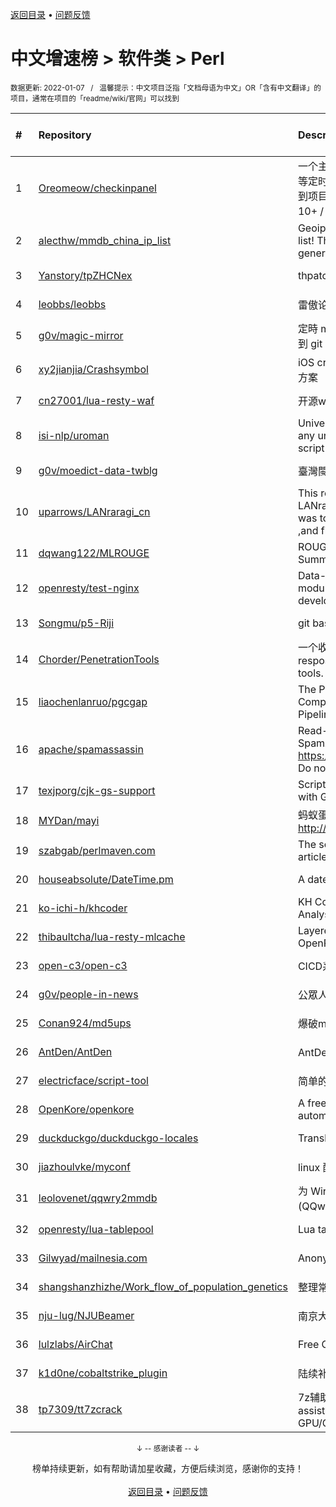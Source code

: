 <a href="https://github.com/GrowingGit/GitHub-Chinese-Top-Charts#github中文排行榜">返回目录</a> • <a href="/content/docs/feedback.md">问题反馈</a>

# 中文增速榜 > 软件类 > Perl
<sub>数据更新: 2022-01-07&nbsp;&nbsp;&nbsp;/&nbsp;&nbsp;&nbsp;温馨提示：中文项目泛指「文档母语为中文」OR「含有中文翻译」的项目，通常在项目的「readme/wiki/官网」可以找到</sub>

|#|Repository|Description|Stars|Average daily growth|Updated|
|:-|:-|:-|:-|:-|:-|
|1|[Oreomeow/checkinpanel](https://github.com/Oreomeow/checkinpanel)|一个主要运行在 𝐞𝐥𝐞𝐜𝐕𝟐𝐏 或 𝐪𝐢𝐧𝐠𝐥𝐨𝐧𝐠 等定时面板，同时支持系统运行环境的签到项目（环境：𝑷𝒚𝒕𝒉𝒐𝒏 3.8+ / 𝑵𝒐𝒅𝒆.𝒋𝒔 10+ / 𝑩𝒂𝒔𝒉 4+ / 𝑶𝒑𝒆𝒏𝑱𝑫𝑲8 / 𝑷𝒆𝒓𝒍5）|632|5|2022-01-06|
|2|[alecthw/mmdb_china_ip_list](https://github.com/alecthw/mmdb_china_ip_list)|Geoip MaxMind Database for china ip list! This is also an example of generating  MaxMind Database!|609|1|2022-01-06|
|3|[Yanstory/tpZHCNex](https://github.com/Yanstory/tpZHCNex)|thpatch zh-hans extra patches (Beta)|15|0|2021-12-26|
|4|[leobbs/leobbs](https://github.com/leobbs/leobbs)|雷傲论坛, demo地址https://leobbs.org|4|0|2021-11-29|
|5|[g0v/magic-mirror](https://github.com/g0v/magic-mirror)|定時 mirror *.gov.tw 上有時效性的資料到 git repository.|10|0|2021-08-03|
|6|[xy2jianjia/Crashsymbol](https://github.com/xy2jianjia/Crashsymbol)|iOS crash文件解析 项目符号不显示解决方案|2|0|2021-11-02|
|7|[cn27001/lua-resty-waf](https://github.com/cn27001/lua-resty-waf)|开源waf web 防火墙|9|0|2021-11-30|
|8|[isi-nlp/uroman](https://github.com/isi-nlp/uroman)|Universal Romanizer that can convert any unicode script to roman (latin) script|38|0|2021-12-02|
|9|[g0v/moedict-data-twblg](https://github.com/g0v/moedict-data-twblg)|臺灣閩南語常用詞辭典 資料檔|49|0|2021-12-13|
|10|[uparrows/LANraragi_cn](https://github.com/uparrows/LANraragi_cn)|This repo is a fork of Difegue / LANraragi , those things i've done was to translate this repo into chinese ,and fix chrome browser js problem.|40|0|2021-11-28|
|11|[dqwang122/MLROUGE](https://github.com/dqwang122/MLROUGE)|ROUGE for multilingual Summarization|6|0|2021-10-11|
|12|[openresty/test-nginx](https://github.com/openresty/test-nginx)|Data-driven test scaffold for Nginx C module and OpenResty Lua library development|375|0|2021-12-21|
|13|[Songmu/p5-Riji](https://github.com/Songmu/p5-Riji)|git based simple blog tool|21|0|2022-01-05|
|14|[Chorder/PenetrationTools](https://github.com/Chorder/PenetrationTools)|一个收集了各种渗透测试工具的仓库。A respository for collecting penetration tools.|2|0|2021-07-30|
|15|[liaochenlanruo/pgcgap](https://github.com/liaochenlanruo/pgcgap)|The Prokaryotic Genomics and Comparative Genomics Analysis Pipeline|18|0|2021-12-23|
|16|[apache/spamassassin](https://github.com/apache/spamassassin)|Read-only mirror of Apache SpamAssassin. Submit patches to https://bz.apache.org/SpamAssassin/. Do not send pull requests|204|0|2022-01-06|
|17|[texjporg/cjk-gs-support](https://github.com/texjporg/cjk-gs-support)|Scripts to ease the use of CJK fonts with Ghostscript|27|0|2021-09-30|
|18|[MYDan/mayi](https://github.com/MYDan/mayi)|蚂蚁蛋运维助手(安装方式: curl -L http://update.mydan.org bash)|12|0|2021-10-14|
|19|[szabgab/perlmaven.com](https://github.com/szabgab/perlmaven.com)|The source files of the Perl Maven articles|59|0|2022-01-05|
|20|[houseabsolute/DateTime.pm](https://github.com/houseabsolute/DateTime.pm)|A date and time object for Perl|44|0|2021-12-23|
|21|[ko-ichi-h/khcoder](https://github.com/ko-ichi-h/khcoder)|KH Coder: for Quantitative Content Analysis or Text Mining|171|0|2022-01-06|
|22|[thibaultcha/lua-resty-mlcache](https://github.com/thibaultcha/lua-resty-mlcache)|Layered caching library for OpenResty|311|0|2021-12-15|
|23|[open-c3/open-c3](https://github.com/open-c3/open-c3)|CICD系统/发布系统/作业平台|138|0|2022-01-06|
|24|[g0v/people-in-news](https://github.com/g0v/people-in-news)|公眾人物新聞的追蹤|17|0|2021-11-01|
|25|[Conan924/md5ups](https://github.com/Conan924/md5ups)|爆破md5(用户名+密码+salt)的脚本|2|0|2021-11-15|
|26|[AntDen/AntDen](https://github.com/AntDen/AntDen)|AntDen 是一个开源的通用计算框架|9|0|2021-08-14|
|27|[electricface/script-tool](https://github.com/electricface/script-tool)|简单的脚本工具|3|0|2021-10-22|
|28|[OpenKore/openkore](https://github.com/OpenKore/openkore)|A free/open source client and automation tool for Ragnarok Online|1025|0|2021-12-23|
|29|[duckduckgo/duckduckgo-locales](https://github.com/duckduckgo/duckduckgo-locales)|Translation files for duckduckgo.com|77|0|2021-12-24|
|30|[jiazhoulvke/myconf](https://github.com/jiazhoulvke/myconf)|linux 配置 |2|0|2021-08-18|
|31|[leolovenet/qqwry2mmdb](https://github.com/leolovenet/qqwry2mmdb)|为 Wireshark 能使用纯真网络 IP 数据库(QQwry)而提供的格式转换工具|115|0|2021-11-01|
|32|[openresty/lua-tablepool](https://github.com/openresty/lua-tablepool)|Lua table recycling pools for LuaJIT|97|0|2021-11-15|
|33|[Gilwyad/mailnesia.com](https://github.com/Gilwyad/mailnesia.com)|Anonymous Email in Seconds|58|0|2022-01-05|
|34|[shangshanzhizhe/Work_flow_of_population_genetics](https://github.com/shangshanzhizhe/Work_flow_of_population_genetics)|整理常用的群体遗传学分析流程和脚本|29|0|2021-11-01|
|35|[nju-lug/NJUBeamer](https://github.com/nju-lug/NJUBeamer)|南京大学演示文稿模板|7|0|2021-11-21|
|36|[lulzlabs/AirChat](https://github.com/lulzlabs/AirChat)|Free Communications For Everyone.|1026|0|2021-12-09|
|37|[k1d0ne/cobaltstrike_plugin](https://github.com/k1d0ne/cobaltstrike_plugin)|陆续补充一些自己写的cobaltstrike插件|38|0|2021-11-05|
|38|[tp7309/tt7zcrack](https://github.com/tp7309/tt7zcrack)|7z辅助破解工具 Fast 7zip crack assistant tool which support GPU/CPU, written in Python.|12|0|2021-10-07|

<div align="center">
    <p><sub>↓ -- 感谢读者 -- ↓</sub></p>
    榜单持续更新，如有帮助请加星收藏，方便后续浏览，感谢你的支持！
</div>

<br/>

<div align="center"><a href="https://github.com/GrowingGit/GitHub-Chinese-Top-Charts#github中文排行榜">返回目录</a> • <a href="/content/docs/feedback.md">问题反馈</a></div>
